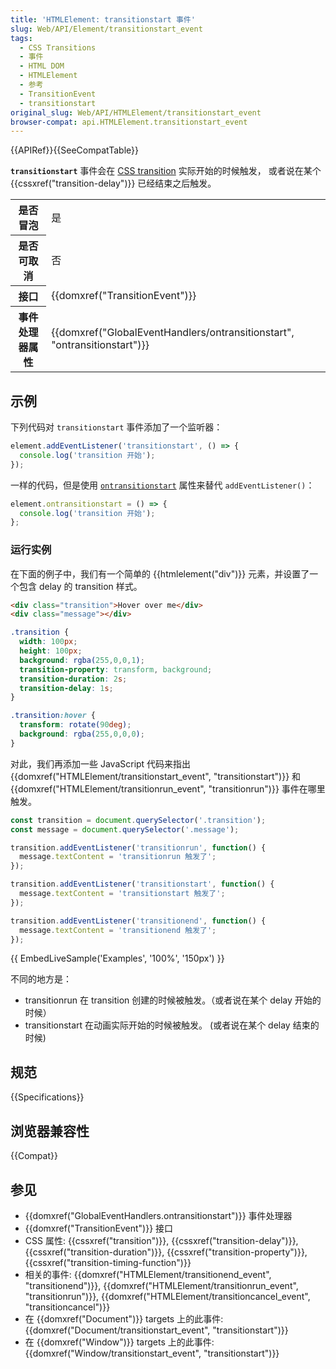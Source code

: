 ```yaml
---
title: 'HTMLElement: transitionstart 事件'
slug: Web/API/Element/transitionstart_event
tags:
  - CSS Transitions
  - 事件
  - HTML DOM
  - HTMLElement
  - 参考
  - TransitionEvent
  - transitionstart
original_slug: Web/API/HTMLElement/transitionstart_event
browser-compat: api.HTMLElement.transitionstart_event
---
```

{{APIRef}}{{SeeCompatTable}}

**`transitionstart`** 事件会在 [CSS transition](/en-US/docs/Web/CSS/CSS_Transitions/Using_CSS_transitions) 实际开始的时候触发， 或者说在某个 {{cssxref("transition-delay")}} 已经结束之后触发。

<table class="properties">
  <tbody>
    <tr>
      <th scope="row">是否冒泡</th>
      <td>是</td>
    </tr>
    <tr>
      <th scope="row">是否可取消</th>
      <td>否</td>
    </tr>
    <tr>
      <th scope="row">接口</th>
      <td>{{domxref("TransitionEvent")}}</td>
    </tr>
    <tr>
      <th scope="row">事件处理器属性</th>
      <td>
        {{domxref("GlobalEventHandlers/ontransitionstart", "ontransitionstart")}}
      </td>
    </tr>
  </tbody>
</table>

## 示例

下列代码对 `transitionstart` 事件添加了一个监听器：

```js
element.addEventListener('transitionstart', () => {
  console.log('transition 开始');
});
```

一样的代码，但是使用 [`ontransitionstart`](/en-US/docs/Web/API/GlobalEventHandlers/ontransitionstart) 属性来替代 `addEventListener()`：

```js
element.ontransitionstart = () => {
  console.log('transition 开始');
};
```

### 运行实例

在下面的例子中，我们有一个简单的 {{htmlelement("div")}} 元素，并设置了一个包含 delay 的 transition 样式。

```html
<div class="transition">Hover over me</div>
<div class="message"></div>
```

```css
.transition {
  width: 100px;
  height: 100px;
  background: rgba(255,0,0,1);
  transition-property: transform, background;
  transition-duration: 2s;
  transition-delay: 1s;
}

.transition:hover {
  transform: rotate(90deg);
  background: rgba(255,0,0,0);
}
```

对此，我们再添加一些 JavaScript 代码来指出 {{domxref("HTMLElement/transitionstart_event", "transitionstart")}} 和 {{domxref("HTMLElement/transitionrun_event", "transitionrun")}} 事件在哪里触发。

```js
const transition = document.querySelector('.transition');
const message = document.querySelector('.message');

transition.addEventListener('transitionrun', function() {
  message.textContent = 'transitionrun 触发了';
});

transition.addEventListener('transitionstart', function() {
  message.textContent = 'transitionstart 触发了';
});

transition.addEventListener('transitionend', function() {
  message.textContent = 'transitionend 触发了';
});
```

{{ EmbedLiveSample('Examples', '100%', '150px') }}

不同的地方是：

- transitionrun 在 transition 创建的时候被触发。（或者说在某个 delay 开始的时候）
- transitionstart 在动画实际开始的时候被触发。 (或者说在某个 delay 结束的时候)

## 规范

{{Specifications}}

## 浏览器兼容性

{{Compat}}

## 参见

- {{domxref("GlobalEventHandlers.ontransitionstart")}} 事件处理器
- {{domxref("TransitionEvent")}} 接口
- CSS 属性: {{cssxref("transition")}}, {{cssxref("transition-delay")}}, {{cssxref("transition-duration")}}, {{cssxref("transition-property")}}, {{cssxref("transition-timing-function")}}
- 相关的事件: {{domxref("HTMLElement/transitionend_event", "transitionend")}}, {{domxref("HTMLElement/transitionrun_event", "transitionrun")}}, {{domxref("HTMLElement/transitioncancel_event", "transitioncancel")}}
- 在 {{domxref("Document")}} targets 上的此事件: {{domxref("Document/transitionstart_event", "transitionstart")}}
- 在 {{domxref("Window")}} targets 上的此事件: {{domxref("Window/transitionstart_event", "transitionstart")}}
